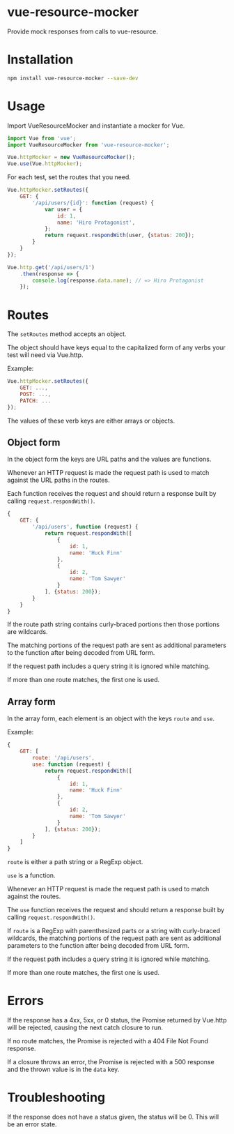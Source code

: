 # vue-resource-mocker
Provide mock responses from calls to vue-resource.

# Installation

```bash
npm install vue-resource-mocker --save-dev
```

# Usage

Import VueResourceMocker and instantiate a mocker for Vue.
```js
import Vue from 'vue';
import VueResourceMocker from 'vue-resource-mocker';

Vue.httpMocker = new VueResourceMocker();
Vue.use(Vue.httpMocker);
```

For each test, set the routes that you need.
```js
Vue.httpMocker.setRoutes({
    GET: {
        '/api/users/{id}': function (request) {
            var user = {
                id: 1,
                name: 'Hiro Protagonist',
            };
            return request.respondWith(user, {status: 200});
        }
    }
});

Vue.http.get('/api/users/1')
    .then(response => {
        console.log(response.data.name); // => Hiro Protagonist
    });
```

# Routes

The `setRoutes` method accepts an object.

The object should have keys equal to the capitalized form of any verbs your test will need via Vue.http.

Example:
```js
Vue.httpMocker.setRoutes({
    GET: ...,
    POST: ...,
    PATCH: ...
});
```

The values of these verb keys are either arrays or objects.

## Object form

In the object form the keys are URL paths and the values are functions.

Whenever an HTTP request is made the request path is used to match against the URL paths in the routes.

Each function receives the request and should return a response built by calling `request.respondWith()`.

```js
{
    GET: {
        '/api/users', function (request) {
            return request.respondWith([
                {
                    id: 1,
                    name: 'Huck Finn'
                },
                {
                    id: 2,
                    name: 'Tom Sawyer'
                }
            ], {status: 200});
        }
    }
}
```

If the route path string contains curly-braced portions then those portions are wildcards.

The matching portions of the request path are sent as additional parameters to the function after being decoded from URL form.

If the request path includes a query string it is ignored while matching.

If more than one route matches, the first one is used.

## Array form

In the array form, each element is an object with the keys `route` and `use`. 

Example:

```js
{
    GET: [
        route: '/api/users', 
        use: function (request) {
            return request.respondWith([
                {
                    id: 1,
                    name: 'Huck Finn'
                },
                {
                    id: 2,
                    name: 'Tom Sawyer'
                }
            ], {status: 200});
        }
    ]
}
```

`route` is either a path string or a RegExp object. 

`use` is a function. 

Whenever an HTTP request is made the request path is used to match against the routes.

The `use` function receives the request and should return a response built by calling `request.respondWith()`.

If `route` is a RegExp with parenthesized parts or a string with curly-braced wildcards, the matching portions of the request path are sent as additional parameters to the function after being decoded from URL form.

If the request path includes a query string it is ignored while matching.

If more than one route matches, the first one is used.

# Errors

If the response has a 4xx, 5xx, or 0 status, the Promise returned by Vue.http will be rejected, causing the next catch closure to run.

If no route matches, the Promise is rejected with a 404 File Not Found response.

If a closure throws an error, the Promise is rejected with a 500 response and the thrown value is in the `data` key.

# Troubleshooting

If the response does not have a status given, the status will be 0. This will be an error state.
